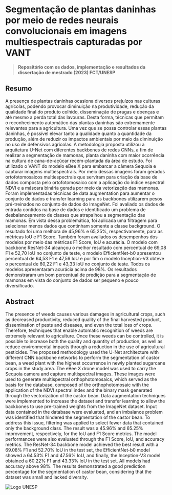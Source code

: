 <h1>Segmentação de plantas daninhas por meio de redes neurais convolucionais em imagens multiespectrais capturadas por VANT</h1>

> **Repositório com os dados, implementação e resultados da dissertação de mestrado (2023) FCT/UNESP**

<h2>Resumo</h2>
A presença de plantas daninhas ocasiona diversos prejuízos nas culturas agrícolas, podendo provocar diminuição na produtividade, redução da qualidade final do produto colhido, disseminação de pragas e doenças e até mesmo a perda total das lavouras. Desta forma, técnicas que permitam o reconhecimento automático das plantas daninhas são extremamente relevantes para a agricultura. Uma vez que se possa controlar essas plantas daninhas, é possível elevar tanto a qualidade quanto a quantidade da produção, além de reduzir os impactos ambientais por meio da diminuição no uso de defensivos agrícolas. A metodologia proposta utilizou a arquitetura U-Net com diferentes backbones de redes CNNs, a fim de realizar a segmentação de mamonas, planta daninha com maior ocorrência na cultura de cana-de-açúcar recém-plantada da área de estudo. Foi utilizado o VANT do modelo eBee X para embarcar a câmera Sequoia e capturar imagens multiespectrais. Por meio dessas imagens foram gerados ortofotomosaicos multiespectrais que serviram para criação da base de dados composta pelo ortofotomosaico com a aplicação do índice espectral NDVI e a máscara binária gerada por meio da vetorização das mamonas. Foram implementadas técnicas de data augmentation para aumentar o conjunto de dados e transfer learning para os backbones utilizarem pesos pré-treinados no conjunto de dados do ImageNet. Foi avaliado os dados de entrada contidos na base de dados e identificado um problema de desbalanceamento de classes que atrapalhou a segmentação das mamonas. Em vista dessa problemática, foi aplicada uma filtragem para selecionar menos dados que continham somente a classe background. O resultado foi uma melhora de 45,96% e 65,25%, respectivamente, para as métricas IoU e F1 Score. Também foram avaliados os desempenhos dos modelos por meio das métricas F1 Score, IoU e acurácia. O modelo com backbone ResNet-34 alcançou o melhor resultado com percentual de 69,08 F1 e 52,70 IoU no conjunto de teste, o modelo EfficientNet-b0 apresentou percentual de 64,53 F1 e 47,56 IoU e por fim o modelo Inception-V3 obteve o percentual de 60,22 F1 e 43,33 IoU no conjunto de teste. Todos os modelos apresentaram acurácia acima de 98%. Os resultados demonstraram um bom percentual de predição para a segmentação de mamonas em vista do conjunto de dados ser pequeno e pouco diversificado.

<h2>Abstract</h2>
The presence of weeds causes various damages in agricultural crops, such as decreased productivity, reduced quality of the final harvested product, dissemination of pests and diseases, and even the total loss of crops. Therefore, techniques that enable automatic recognition of weeds are extremely relevant to agriculture. Once these weeds can be controlled, it is possible to increase both the quality and quantity of production, as well as reduce environmental impacts through a reduction in the use of agricultural pesticides. The proposed methodology used the U-Net architecture with different CNN backbone networks to perform the segmentation of castor bean, a weed plant with the highest occurrence in newly planted sugarcane crops in the study area. The eBee X drone model was used to carry the Sequoia camera and capture multispectral images. These images were used to generate multispectral orthophotomosaics, which served as the basis for the database, composed of the orthophotomosaic with the application of the NDVI spectral index and the binary mask generated through the vectorization of the castor bean. Data augmentation techniques were implemented to increase the dataset and transfer learning to allow the backbones to use pre-trained weights from the ImageNet dataset. Input data contained in the database were evaluated, and an imbalance problem was identified that hindered the segmentation of the castor bean. To address this issue, filtering was applied to select fewer data that contained only the background class. The result was a 45.96% and 65.25% improvement, respectively, for the IoU and F1 Score metrics. The model performances were also evaluated through the F1 Score, IoU, and accuracy metrics. The ResNet-34 backbone model achieved the best result with a 69.08% F1 and 52.70% IoU in the test set, the EfficientNet-b0 model showed a 64.53% F1 and 47.56% IoU, and finally, the Inception-V3 model obtained a 60.22% F1 and 43.33% IoU in the test set. All models had accuracy above 98%. The results demonstrated a good prediction percentage for the segmentation of castor bean, considering that the dataset was small and lacked diversity.

![Logo UNESP](https://user-images.githubusercontent.com/132958389/236960802-83cd0d83-77eb-4e26-8d4e-f98955dd8e4b.png)
